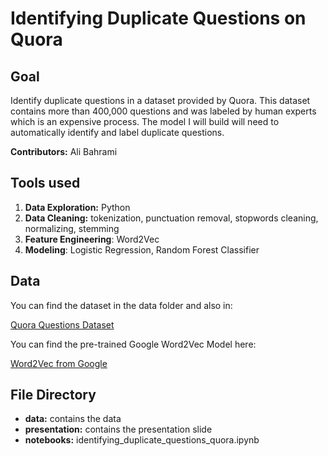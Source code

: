 # Identifying Duplicate Questions on Quora

## Goal


Identify duplicate questions in a dataset provided by Quora. This dataset contains more than 400,000 questions and was labeled by human experts which is an expensive process. The model I will build will need to automatically identify and label duplicate questions.

**Contributors:** Ali Bahrami

## Tools used


1. **Data Exploration:** Python
2. **Data Cleaning:** tokenization, punctuation removal, stopwords cleaning, normalizing, stemming
3. **Feature Engineering**: Word2Vec
4. **Modeling**: Logistic Regression, Random Forest Classifier

## Data


You can find the dataset in the data folder and also in:

[Quora Questions Dataset](https://drive.google.com/file/d/19iWVGLBi7edqybybam56bt2Zy7vpf1Xc/view)

You can find the pre-trained Google Word2Vec Model here: 

[Word2Vec from Google](https://drive.google.com/file/d/0B7XkCwpI5KDYNlNUTTlSS21pQmM/edit?resourcekey=0-wjGZdNAUop6WykTtMip30g)

## File Directory


- **data:** contains the data
- **presentation:** contains the presentation slide
- **notebooks:** identifying_duplicate_questions_quora.ipynb




